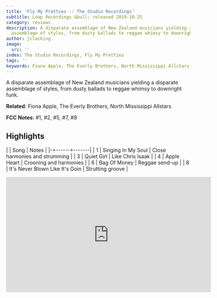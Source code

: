 ```yaml
---
title: 'Fly My Pretties :: The Studio Recordings'
subtitle: Loop Recordings &bull; released 2019-10-25
category: reviews
description: A disparate assemblage of New Zealand musicians yielding a disparate
  assemblage of styles, from dusty ballads to reggae whimsy to downright funk.
author: jclacking
image:
  src: ''
index: The Studio Recordings, Fly My Pretties
tags: ''
keywords: Fiona Apple, The Everly Brothers, North Mississippi Allstars, Loop Recordings
---
```

A disparate assemblage of New Zealand musicians yielding a disparate assemblage of styles, from dusty ballads to reggae whimsy to downright funk.<!--more-->

**Related**: Fiona Apple, The Everly Brothers, North Mississippi Allstars

**FCC Notes**: #1, #2, #5, #7, #8

## Highlights

| | Song | Notes |
|-+------+-------|
| 1 | Singing In My Soul | Close harmonies and strumming |
| 3 | Quiet Girl | Like Chris Isaak |
| 4 | Apple Heart | Crooning and harmonies |
| 6 | Bag Of Money | Reggae send-up |
| 8 | It's Never Blown Like It's Goin | Strutting groove |

<div class="tlo-detail-video"><iframe width="560" height="315" src="https://www.youtube.com/embed/K3P0AQgKBMo" frameborder="0" allow="autoplay; encrypted-media" allowfullscreen></iframe></div>

